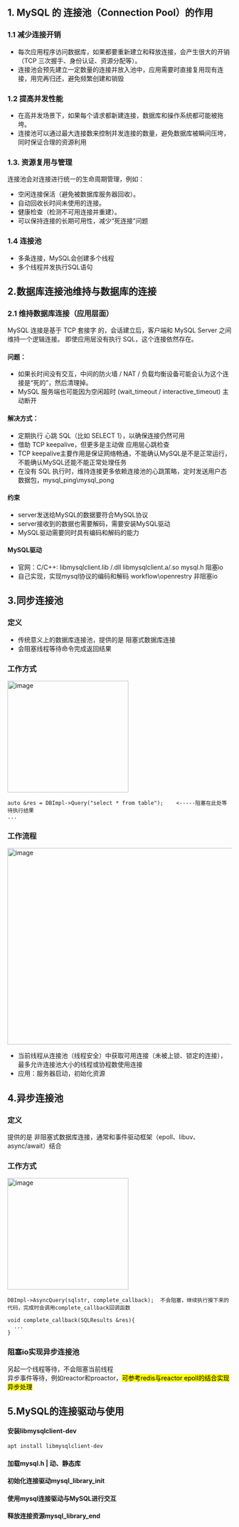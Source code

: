 ## 1. MySQL 的 连接池（Connection Pool）的作用
### 1.1 减少连接开销
- 每次应用程序访问数据库，如果都要重新建立和释放连接，会产生很大的开销（TCP 三次握手、身份认证、资源分配等）。
- 连接池会预先建立一定数量的连接并放入池中，应用需要时直接复用现有连接，用完再归还，避免频繁创建和销毁

### 1.2 提高并发性能
- 在高并发场景下，如果每个请求都新建连接，数据库和操作系统都可能被拖垮。
- 连接池可以通过最大连接数来控制并发连接的数量，避免数据库被瞬间压垮，同时保证合理的资源利用

### 1.3. 资源复用与管理
连接池会对连接进行统一的生命周期管理，例如：
- 空闲连接保活（避免被数据库服务器回收）。
- 自动回收长时间未使用的连接。
- 健康检查（检测不可用连接并重建）。
- 可以保持连接的长期可用性，减少“死连接”问题
### 1.4 连接池
- 多条连接，MySQL会创建多个线程
- 多个线程并发执行SQL语句


## 2.数据库连接池维持与数据库的连接
### 2.1 维持数据库连接（应用层面）
MySQL 连接是基于 TCP 套接字 的，会话建立后，客户端和 MySQL Server 之间维持一个逻辑连接。
即使应用层没有执行 SQL，这个连接依然存在。
#### 问题：
- 如果长时间没有交互，中间的防火墙 / NAT / 负载均衡设备可能会认为这个连接是“死的”，然后清理掉。
- MySQL 服务端也可能因为空闲超时 (wait_timeout / interactive_timeout) 主动断开
#### 解决方式：
- 定期执行 心跳 SQL（比如 SELECT 1），以确保连接仍然可用
- 借助 TCP keepalive，但更多是主动做 应用层心跳检查
- TCP keepalive主要作用是保证网络畅通，不能确认MySQL是不是正常运行，不能确认MySQL还能不能正常处理任务
- 在没有 SQL 执行时，维持连接更多依赖连接池的心跳策略，定时发送用户态数据包，mysql_ping\mysql_pong

#### 约束
- server发送给MySQL的数据要符合MySQL协议
- server接收到的数据也需要解码，需要安装MySQL驱动
- MySQL驱动需要同时具有编码和解码的能力

#### MySQL驱动
- 官网：C/C++: libmysqlclient.lib /.dll   libmysqlclient.a/.so   mysql.h  阻塞io
- 自己实现，实现mysql协议的编码和解码  workflow\openrestry  非阻塞io


## 3.同步连接池
### 定义
- 传统意义上的数据库连接池，提供的是 阻塞式数据库连接
- 会阻塞线程等待命令完成返回结果
### 工作方式

<img width="272" height="251" alt="image" src="https://github.com/user-attachments/assets/7a7016e1-da39-461c-8272-d36d77a4a87b" />

<br>

```
auto &res = DBImpl->Query("select * from table");    <-----阻塞在此处等待执行结果
...
```
### 工作流程

<img width="784" height="442" alt="image" src="https://github.com/user-attachments/assets/c00eefcb-2d2e-4fbf-b256-dc7d68e21406" />

<br>

- 当前线程从连接池（线程安全）中获取可用连接（未被上锁、锁定的连接），最多允许连接池大小的线程或协程数使用连接
- 应用：服务器启动，初始化资源



## 4.异步连接池
### 定义
提供的是 非阻塞式数据库连接，通常和事件驱动框架（epoll、libuv、async/await）结合

### 工作方式

<img width="272" height="251" alt="image" src="https://github.com/user-attachments/assets/ca3a211a-250a-4c9a-942e-8708c74307ea" />

<br>

```
DBImpl->AsyncQuery(sqlstr, complete_callback);  不会阻塞，继续执行接下来的代码，完成时会调用complete_callback回调函数

void complete_callback(SQLResults &res){
  ...
}

```
### 阻塞io实现异步连接池
另起一个线程等待，不会阻塞当前线程<br>
异步事件等待，例如reactor和proactor，<mark>可参考redis与reactor epoll的结合实现异步处理</mark>

## 5.MySQL的连接驱动与使用
#### 安装libmysqlclient-dev
```bash
apt install libmysqlclient-dev
```
#### 加载mysql.h | 动、静态库

#### 初始化连接驱动mysql_library_init

#### 使用mysql连接驱动与MySQL进行交互
#### 释放连接资源mysql_library_end
